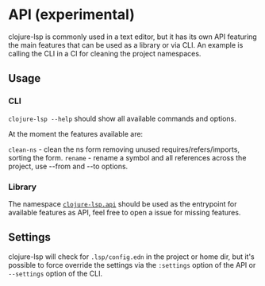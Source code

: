 # API (experimental)

clojure-lsp is commonly used in a text editor, but it has its own API featuring the main features that can be used as a library or via CLI. An example is calling the CLI in a CI for cleaning the project namespaces.

## Usage

### CLI

`clojure-lsp --help` should show all available commands and options.

At the moment the features available are:

`clean-ns` - clean the ns form removing unused requires/refers/imports, sorting the form.
`rename` - rename a symbol and all references across the project, use --from and --to options.

### Library

The namespace [`clojure-lsp.api`](https://github.com/clojure-lsp/clojure-lsp/tree/master/src/clojure_lsp/api.clj) should be used as the entrypoint for available features as API, feel free to open a issue for missing features.

## Settings

clojure-lsp will check for `.lsp/config.edn` in the project or home dir, but it's possible to force override the settings via the `:settings` option of the API or `--settings` option of the CLI.
